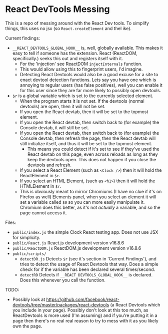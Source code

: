 # React DevTools Messing
This is a repo of messing around with the React Dev tools. To simplify things, this uses no jsx (so `React.createElement` and thel ike).

Current findings:  
- `__REACT_DEVTOOLS_GLOBAL_HOOK__` is, well, globally available. This makes it easy to tell if someone has the extension. React (ReactDOM, specifically.) seeks this out and registers itself with it.  
	- For the 'injection' see ReactDOM `injectInternals` function.  
	- This would allow using this to fingerprint users, I'd imagine.  
	- Detecting React Devtools would also be a good excuse for a site to enact devtool detection functions. Lets say you have one which is annoying to regular users (has false positives), well you can enable it for this user since they are far more likely to possibly open devtools.  
- `$r` is a global variable which is set to the currently selected element.
	- When the program starts it is not set. If the devtools (normal devtools) are open, then it will not be set.
	- If you open the React devtab, then it will be set to the topmost element.
	- If you open the React devtab, then switch back to (for example) the Console devtab, it will still be set.
	- If you open the React devtab, then switch back to (for example) the Console devtab, then refresh the page, then the React devtab will still initialize itself, and thus it will be set to the topmost element.
		- This means you could detect if it's set to see if they've used the React devtab on this page, even across reloads as long as they keep the devtools open. This does not happen if you close the devtools and refresh.
	- If you select a React Element (such as `<Clock />`) then it will hold the ReactElement in `$r`.
	- If you select an HTML Element, (such as `<h1>`) then it will hold the HTMLElement in `$r`.
	- This is obviously meant to mirror Chromiums (I have no clue if it's on Firefox as well) Elements panel, when you select an element it will set a variable called `$0` so you can more easily manipulate it. Chromium does this better, as it's not *actually* a variable, and so the page cannot access it.

Files:
- `public/index.js` the simple Clock React testing app. Does not use JSX for simplicity.
- `public/React.js` React.js development version v16.8.6
- `public/ReactDOM.js` ReactDOM.js development version v16.8.6
- `public/scripts/`
	- `detectDR.js` Detects `$r` (see it's section in 'Current Findings'), and tries to detect the usage of React Devtools that way. Does a simple check for if the variable has been declared several times/second.
	- `detectRD` Detects if `__REACT_DEVTOOLS_GLOBAL_HOOK__` is declared. Does this whenever you call the function.

TODO:
- Possibly look at https://github.com/facebook/react-devtools/tree/master/packages/react-devtools (a React Devtools which you include in your page). Possibly don't look at this too much, as ReactDevtools is more used (I'm assuming) and if you're putting it in a page then there's no real real reason to try to mess with it as you likely own the page.